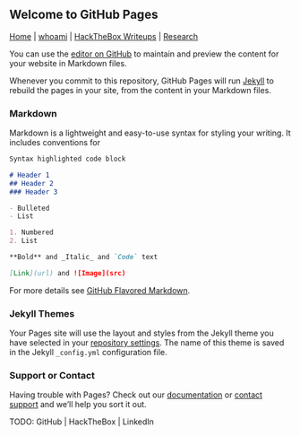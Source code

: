 ## Welcome to GitHub Pages

[Home](abradroberts.github.io/home.md) | [whoami](abradroberts/github.io/whoami.md) | [HackTheBox Writeups](abradroberts.github.io/htb-writeups/home.md) | [Research](abradroberts.github.io/reserach/home.md)


You can use the [editor on GitHub](https://github.com/ABradRoberts/ABradRoberts.github.io/edit/master/README.md) to maintain and preview the content for your website in Markdown files.

Whenever you commit to this repository, GitHub Pages will run [Jekyll](https://jekyllrb.com/) to rebuild the pages in your site, from the content in your Markdown files.

### Markdown

Markdown is a lightweight and easy-to-use syntax for styling your writing. It includes conventions for

```markdown
Syntax highlighted code block

# Header 1
## Header 2
### Header 3

- Bulleted
- List

1. Numbered
2. List

**Bold** and _Italic_ and `Code` text

[Link](url) and ![Image](src)
```

For more details see [GitHub Flavored Markdown](https://guides.github.com/features/mastering-markdown/).

### Jekyll Themes

Your Pages site will use the layout and styles from the Jekyll theme you have selected in your [repository settings](https://github.com/ABradRoberts/ABradRoberts.github.io/settings/pages). The name of this theme is saved in the Jekyll `_config.yml` configuration file.

### Support or Contact

Having trouble with Pages? Check out our [documentation](https://docs.github.com/categories/github-pages-basics/) or [contact support](https://support.github.com/contact) and we’ll help you sort it out.

TODO:
GitHub | HackTheBox | LinkedIn